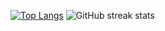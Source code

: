[![Top Langs](https://github-readme-stats.vercel.app/api/top-langs/?username=anuraghazra&layout=compact&hide_rank=false&show_owner=true&langs_count=10&theme=default&show_icons=true)](https://github.com/anuraghazra/github-readme-stats)
![GitHub streak stats](https://github-readme-streak-stats.herokuapp.com/?user=RatulHasan8)  

